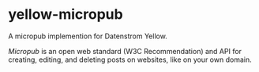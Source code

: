 # yellow-micropub
 A micropub implemention for Datenstrom Yellow. 

<dfn>Micropub</dfn> is an open web standard (W3C Recommendation) and API for creating, editing, and deleting posts on websites, like on your own domain.

